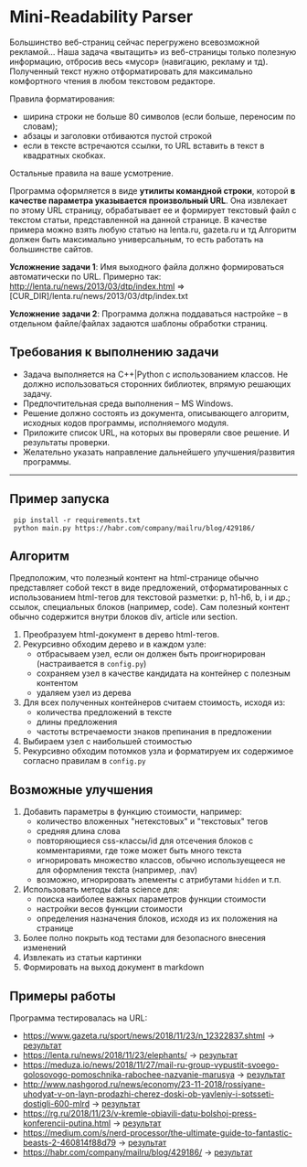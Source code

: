 # Mini-Readability Parser


Большинство веб-страниц сейчас перегружено всевозможной рекламой... Наша задача «вытащить»
из веб-страницы только полезную информацию, отбросив весь «мусор» (навигацию, рекламу и тд).
Полученный текст нужно отформатировать для максимально комфортного чтения в любом
текстовом редакторе. 

Правила форматирования: 

- ширина строки не больше 80 символов (если
больше, переносим по словам);
- абзацы и заголовки отбиваются пустой строкой
- если в тексте
встречаются ссылки, то URL вставить в текст в квадратных скобках. 

Остальные правила на ваше усмотрение.

Программа оформляется в виде **утилиты командной строки**, которой **в качестве параметра
указывается произвольный URL**. Она извлекает по этому URL страницу, обрабатывает ее и
формирует текстовый файл с текстом статьи, представленной на данной странице.
В качестве примера можно взять любую статью на lenta.ru, gazeta.ru и тд
Алгоритм должен быть максимально универсальным, то есть работать на большинстве сайтов.

**Усложнение задачи 1**: Имя выходного файла должно формироваться автоматически по URL.
Примерно так:
http://lenta.ru/news/2013/03/dtp/index.html => [CUR_DIR]/lenta.ru/news/2013/03/dtp/index.txt

**Усложнение задачи 2**: Программа должна поддаваться настройке – в отдельном файле/файлах
задаются шаблоны обработки страниц.

## Требования к выполнению задачи

- Задача выполняется на С++|Python с использованием классов. Не должно использоваться
сторонних библиотек, впрямую решающих задачу.
- Предпочтительная среда выполнения – MS Windows.
- Решение должно состоять из документа, описывающего алгоритм, исходных кодов
программы, исполняемого модуля.
- Приложите список URL, на которых вы проверяли свое решение. И результаты проверки.
- Желательно указать направление дальнейшего улучшения/развития программы.

---

## Пример запуска

```
 pip install -r requirements.txt
 python main.py https://habr.com/company/mailru/blog/429186/
```

## Алгоритм

Предположим, что полезный контент на html-странице обычно представляет собой текст в виде предложений, отформатированных с использованием html-тегов для текстовой разметки: p, h1-h6, b, i и др.; ссылок, специальных блоков (например, code). 
Сам полезный контент обычно содержится внутри блоков div, article или section.

1. Преобразуем html-документ в дерево html-тегов.   
1. Рекурсивно обходим дерево и в каждом узле:
   - отбрасываем узел, если он должен быть проигнорирован (настраивается в `config.py`)
   - сохраняем узел в качестве кандидата на контейнер с полезным контентом
   - удаляем узел из дерева
1.  Для всех полученных контейнеров считаем стоимость, исходя из:
    - количества предложений в тексте
    - длины предложения
    - частоты встречаемости знаков препинания в предложении
1. Выбираем узел с наибольшей стоимостью
1. Рекурсивно обходим потомков узла и форматируем их содержимое согласно правилам в `config.py` 


## Возможные улучшения

1. Добавить параметры в функцию стоимости, например:
   - количество вложенных "нетекстовых" и "текстовых" тегов
   - средняя длина слова
   - повторяющиеся css-классы/id для отсечения блоков с комментариями, где тоже может быть много текста
   - игнорировать множество классов, обычно используещееся не для оформления текста (например, .nav)
   - возможно, игнорировать элементы с атрибутами `hidden` и т.п.
1. Использовать методы data science для:
   - поиска наиболее важных параметров функции стоимости
   - настройки весов функции стоимости
   - определения назначения блоков, исходя из их положения на странице
1. Более полно покрыть код тестами для безопасного внесения изменений
1. Извлекать из статьи картинки
1. Формировать на выход документ в markdown

## Примеры работы

Программа тестировалась на URL:

- https://www.gazeta.ru/sport/news/2018/11/23/n_12322837.shtml -> [результат](examples/1.txt) 
- https://lenta.ru/news/2018/11/23/elephants/ -> [результат](examples/2.txt)
- https://meduza.io/news/2018/11/27/mail-ru-group-vypustit-svoego-golosovogo-pomoschnika-rabochee-nazvanie-marusya -> [результат](examples/3.txt)
- http://www.nashgorod.ru/news/economy/23-11-2018/rossiyane-uhodyat-v-on-layn-prodazhi-cherez-doski-ob-yavleniy-i-sotsseti-dostigli-600-mlrd -> [результат](examples/4.txt)
- https://rg.ru/2018/11/23/v-kremle-obiavili-datu-bolshoj-press-konferencii-putina.html -> [результат](examples/5.txt)
- https://medium.com/s/nerd-processor/the-ultimate-guide-to-fantastic-beasts-2-460814f88d79 -> [результат](examples/6.txt)
- https://habr.com/company/mailru/blog/429186/ -> [результат](examples/7.txt)